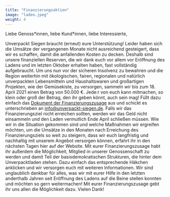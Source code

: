 ```yaml
---
title: "Finanzierungsaktion"
image: "laden.jpeg"
weight: 4
---
```


Liebe Genoss\*innen, liebe Kund\*innen, liebe Interessierte,

Unverpackt Siegen braucht (erneut) eure Unterstützung!
Leider haben sich die Umsätze der vergangenen Monate nicht ausreichend gesteigert, dass wir es schaffen, damit die anfallenden Kosten zu decken. Deshalb sind unsere finanziellen Reserven, die wir dank euch vor allem vor Eröffnung des Ladens und im letzten Oktober erhalten haben, fast vollständig aufgebraucht. Um uns nun vor der sicheren Insolvenz zu bewahren und die Region weiterhin mit ökologischen, fairen, regionalen und natürlich unverpackten Lebensmitteln und Haushaltswaren und großartigen Projekten, wie der Gemüsekiste, zu versorgen, sammeln wir bis zum 18. April 2021 einen Betrag von 50.000 €. Jede:r von euch kann mitmachen, so klein oder groß der Betrag, den ihr geben könnt, auch sein mag! Füllt dazu einfach das [Dokument der Finanzierungszusage](/Finanzierungszusage.pdf) aus und schickt es unterschrieben an info@unverpackt-siegen.de. Falls wir das Finanzierungsziel nicht erreichen sollten, werden wir das Geld nicht einsammeln und den Laden vermutlich Ende April schließen müssen. Wie wir in die Situation gekommen sind und welche Maßnahmen wir ergreifen möchten, um die Umsätze in den Monaten nach Erreichung des Finanzierungsziels so weit zu steigern, dass wir euch langfristig und nachhaltig mit unserem Angebot versorgen können, erfahrt ihr in den nächsten Tagen hier auf der Website. Mit eurer Finanzierungszusage habt ihr außerdem die Möglichkeit, Mitglied in unserer Genossenschaft zu werden und damit Teil der basisdemokratischen Strukturen, die hinter dem Unverpacktladen stehen. Dazu einfach das entsprechende Häkchen anklicken und wir versorgen euch mit weiteren Informationen.
Wir sind unglaublich dankbar für alles, was wir mit eurer Hilfe in den letzten anderthalb Jahren seit Eröffnung des Ladens auf die Beine stellen konnten und möchten so gern weitermachen! Mit eurer Finanzierungszusage gebt ihr uns allen die Möglichkeit dazu. Vielen Dank!
